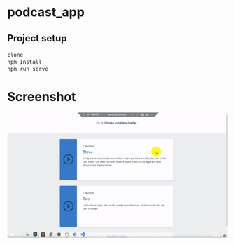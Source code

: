 # podcast_app

## Project setup
```
clone
npm install
npm run serve
```
# Screenshot

![Home Page](https://raw.githubusercontent.com/azharimm/podcast_app/master/thumbnail.gif)
